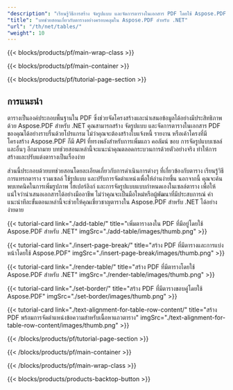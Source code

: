 ```yaml
---
"description": "เรียนรู้วิธีการสร้าง จัดรูปแบบ และจัดการตารางในเอกสาร PDF โดยใช้ Aspose.PDF สำหรับ .NET พร้อมด้วยบทช่วยสอนทีละขั้นตอนและตัวอย่างโค้ด"
"title": "บทช่วยสอนเกี่ยวกับตารางอย่างครอบคลุมใน Aspose.PDF สำหรับ .NET"
"url": "/th/net/tables/"
"weight": 10
---
```


{{< blocks/products/pf/main-wrap-class >}}

{{< blocks/products/pf/main-container >}}

{{< blocks/products/pf/tutorial-page-section >}}

## การแนะนำ

ตารางเป็นองค์ประกอบพื้นฐานใน PDF ซึ่งช่วยจัดโครงสร้างและนำเสนอข้อมูลได้อย่างมีประสิทธิภาพ ด้วย Aspose.PDF สำหรับ .NET คุณสามารถสร้าง จัดรูปแบบ และจัดการตารางในเอกสาร PDF ของคุณได้อย่างราบรื่นด้วยโปรแกรม ไม่ว่าคุณจะต้องสร้างใบแจ้งหนี้ รายงาน หรือเค้าโครงที่มีโครงสร้าง Aspose.PDF ก็มี API ที่ทรงพลังสำหรับการเพิ่มแถว คอลัมน์ ขอบ การจัดรูปแบบเซลล์ และอื่นๆ อีกมากมาย บทช่วยสอนเหล่านี้จะแนะนำคุณตลอดกระบวนการด้วยตัวอย่างจริง ทำให้การสร้างและปรับแต่งตารางเป็นเรื่องง่าย  

ส่วนนี้ประกอบด้วยบทช่วยสอนโดยละเอียดเกี่ยวกับการดำเนินการต่างๆ ที่เกี่ยวข้องกับตาราง เรียนรู้วิธีการแทรกตาราง รวมเซลล์ ใช้รูปแบบ และปรับการจัดตำแหน่งเพื่อให้อ่านง่ายขึ้น นอกจากนี้ คุณจะค้นพบเทคนิคในการเพิ่มรูปภาพ ไฮเปอร์ลิงก์ และการจัดรูปแบบแบบกำหนดเองในเซลล์ตาราง เพื่อให้แน่ใจว่านำเสนอเอกสารได้อย่างมืออาชีพ ไม่ว่าคุณจะเป็นมือใหม่หรือผู้พัฒนาที่มีประสบการณ์ คำแนะนำทีละขั้นตอนเหล่านี้จะช่วยให้คุณเชี่ยวชาญตารางใน Aspose.PDF สำหรับ .NET ได้อย่างง่ายดาย

{{< tutorial-card link="./add-table/" title="เพิ่มตารางลงใน PDF ที่มีอยู่โดยใช้ Aspose.PDF สำหรับ .NET" imgSrc="./add-table/images/thumb.png" >}}

{{< tutorial-card link="./insert-page-break/" title="สร้าง PDF ที่มีตารางและการแบ่งหน้าโดยใช้ Aspose.PDF" imgSrc="./insert-page-break/images/thumb.png" >}}

{{< tutorial-card link="./render-table/" title="สร้าง PDF ที่มีตารางโดยใช้ Aspose.PDF สำหรับ .NET" imgSrc="./render-table/images/thumb.png" >}}

{{< tutorial-card link="./set-border/" title="สร้าง PDF ที่มีตารางขอบคู่โดยใช้ Aspose.PDF" imgSrc="./set-border/images/thumb.png" >}}

{{< tutorial-card link="./text-alignment-for-table-row-content/" title="สร้าง PDF พร้อมการจัดตำแหน่งข้อความสำหรับเนื้อหาแถวตาราง" imgSrc="./text-alignment-for-table-row-content/images/thumb.png" >}}

{{< /blocks/products/pf/tutorial-page-section >}}

{{< /blocks/products/pf/main-container >}}

{{< /blocks/products/pf/main-wrap-class >}}

{{< blocks/products/products-backtop-button >}}